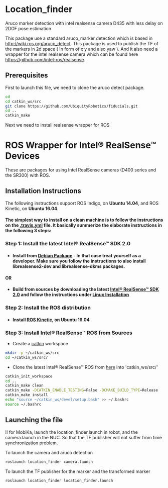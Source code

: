 # Location_finder
Aruco marker detection with intel realsense camera D435 with less delay on 2DOF pose estimation

This package use a standard aruco_marker detection which is based in http://wiki.ros.org/aruco_detect. This package is used to publish the TF of the markers in 2d space ( In form of x y and also yaw ). And it also need a wrapper for the intel realsense camera which can be found here https://github.com/intel-ros/realsense. 

## Prerequisites
First to launch this file, we need to clone the aruco detect package.
```bash
cd
cd catkin_ws/src
git clone https://github.com/UbiquityRobotics/fiducials.git
cd ..
catkin_make
```
Next we need to install realsense wrapper for ROS

# ROS Wrapper for Intel&reg; RealSense&trade; Devices
These are packages for using Intel RealSense cameras (D400 series and the SR300) with ROS.

## Installation Instructions

The following instructions support ROS Indigo, on **Ubuntu 14.04**, and ROS Kinetic, on **Ubuntu 16.04**.

#### The simplest way to install on a clean machine is to follow the instructions on the [.travis.yml](https://github.com/intel-ros/realsense/blob/development/.travis.yml) file. It basically summerize the elaborate instructions in the following 3 steps:

### Step 1: Install the latest Intel&reg; RealSense&trade; SDK 2.0
- #### Install from [Debian Package](https://github.com/IntelRealSense/librealsense/blob/master/doc/distribution_linux.md#installing-the-packages) - In that case treat yourself as a developer. Make sure you follow the instructions to also install librealsense2-dev and librealsense-dkms packages.

#### OR
- #### Build from sources by downloading the latest [Intel&reg; RealSense&trade; SDK 2.0](https://github.com/IntelRealSense/librealsense/releases/tag/v2.19.2) and follow the instructions under [Linux Installation](https://github.com/IntelRealSense/librealsense/blob/master/doc/installation.md)

### Step 2: Install the ROS distribution
- #### Install [ROS Kinetic](http://wiki.ros.org/kinetic/Installation/Ubuntu), on Ubuntu 16.04

### Step 3: Install Intel&reg; RealSense&trade; ROS from Sources
- Create a [catkin](http://wiki.ros.org/catkin#Installing_catkin) workspace
```bash
mkdir -p ~/catkin_ws/src
cd ~/catkin_ws/src/
```
- Clone the latest Intel&reg; RealSense&trade; ROS from [here](https://github.com/intel-ros/realsense/releases) into 'catkin_ws/src/'

```bash
catkin_init_workspace
cd ..
catkin_make clean
catkin_make -DCATKIN_ENABLE_TESTING=False -DCMAKE_BUILD_TYPE=Release
catkin_make install
echo "source ~/catkin_ws/devel/setup.bash" >> ~/.bashrc
source ~/.bashrc
```

## Launching the file

!! for MobiKa, launch the location_finder.launch in robot, and the camera.launch in the NUC. So that the TF publisher will not suffer from time synchronization problem.

To launch the camera and aruco detection
```bash
roslaunch location_finder camera.launch
```
To launch the TF publisher for the marker and the transformed marker
```bash
roslaunch location_finder location_finder.launch
```


